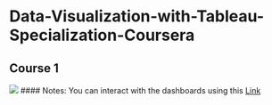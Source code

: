 # Data-Visualization-with-Tableau-Specialization-Coursera

## Course 1
<img src="images/treemap.png" >
#### Notes:
You can interact with the dashboards using this <a href="https://public.tableau.com/app/profile/ahmed.camara">Link</a>
